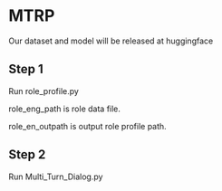 # MTRP
Our dataset and model will be released at huggingface

## Step 1

Run role_profile.py

role_eng_path is role data file.

role_en_outpath is output role profile path.

## Step 2

Run Multi_Turn_Dialog.py 

